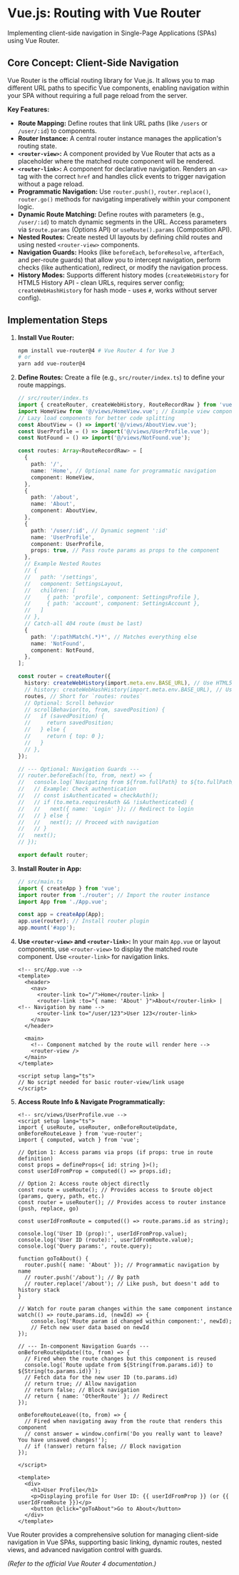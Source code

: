 # Vue.js: Routing with Vue Router

Implementing client-side navigation in Single-Page Applications (SPAs) using Vue Router.

## Core Concept: Client-Side Navigation

Vue Router is the official routing library for Vue.js. It allows you to map different URL paths to specific Vue components, enabling navigation within your SPA without requiring a full page reload from the server.

**Key Features:**

*   **Route Mapping:** Define routes that link URL paths (like `/users` or `/user/:id`) to components.
*   **Router Instance:** A central router instance manages the application's routing state.
*   **`<router-view>`:** A component provided by Vue Router that acts as a placeholder where the matched route component will be rendered.
*   **`<router-link>`:** A component for declarative navigation. Renders an `<a>` tag with the correct `href` and handles click events to trigger navigation without a page reload.
*   **Programmatic Navigation:** Use `router.push()`, `router.replace()`, `router.go()` methods for navigating imperatively within your component logic.
*   **Dynamic Route Matching:** Define routes with parameters (e.g., `/user/:id`) to match dynamic segments in the URL. Access parameters via `$route.params` (Options API) or `useRoute().params` (Composition API).
*   **Nested Routes:** Create nested UI layouts by defining child routes and using nested `<router-view>` components.
*   **Navigation Guards:** Hooks (like `beforeEach`, `beforeResolve`, `afterEach`, and per-route guards) that allow you to intercept navigation, perform checks (like authentication), redirect, or modify the navigation process.
*   **History Modes:** Supports different history modes (`createWebHistory` for HTML5 History API - clean URLs, requires server config; `createWebHashHistory` for hash mode - uses `#`, works without server config).

## Implementation Steps

1.  **Install Vue Router:**
    ```bash
    npm install vue-router@4 # Vue Router 4 for Vue 3
    # or
    yarn add vue-router@4
    ```

2.  **Define Routes:** Create a file (e.g., `src/router/index.ts`) to define your route mappings.

    ```typescript
    // src/router/index.ts
    import { createRouter, createWebHistory, RouteRecordRaw } from 'vue-router';
    import HomeView from '@/views/HomeView.vue'; // Example view component
    // Lazy load components for better code splitting
    const AboutView = () => import('@/views/AboutView.vue');
    const UserProfile = () => import('@/views/UserProfile.vue');
    const NotFound = () => import('@/views/NotFound.vue');

    const routes: Array<RouteRecordRaw> = [
      {
        path: '/',
        name: 'Home', // Optional name for programmatic navigation
        component: HomeView,
      },
      {
        path: '/about',
        name: 'About',
        component: AboutView,
      },
      {
        path: '/user/:id', // Dynamic segment ':id'
        name: 'UserProfile',
        component: UserProfile,
        props: true, // Pass route params as props to the component
      },
      // Example Nested Routes
      // {
      //   path: '/settings',
      //   component: SettingsLayout,
      //   children: [
      //     { path: 'profile', component: SettingsProfile },
      //     { path: 'account', component: SettingsAccount },
      //   ]
      // },
      // Catch-all 404 route (must be last)
      {
        path: '/:pathMatch(.*)*', // Matches everything else
        name: 'NotFound',
        component: NotFound,
      },
    ];

    const router = createRouter({
      history: createWebHistory(import.meta.env.BASE_URL), // Use HTML5 history mode
      // history: createWebHashHistory(import.meta.env.BASE_URL), // Use hash mode
      routes, // Short for `routes: routes`
      // Optional: Scroll behavior
      // scrollBehavior(to, from, savedPosition) {
      //   if (savedPosition) {
      //     return savedPosition;
      //   } else {
      //     return { top: 0 };
      //   }
      // },
    });

    // --- Optional: Navigation Guards ---
    // router.beforeEach((to, from, next) => {
    //   console.log(`Navigating from ${from.fullPath} to ${to.fullPath}`);
    //   // Example: Check authentication
    //   // const isAuthenticated = checkAuth();
    //   // if (to.meta.requiresAuth && !isAuthenticated) {
    //   //   next({ name: 'Login' }); // Redirect to login
    //   // } else {
    //   //   next(); // Proceed with navigation
    //   // }
    //   next();
    // });

    export default router;
    ```

3.  **Install Router in App:**

    ```typescript
    // src/main.ts
    import { createApp } from 'vue';
    import router from './router'; // Import the router instance
    import App from './App.vue';

    const app = createApp(App);
    app.use(router); // Install router plugin
    app.mount('#app');
    ```

4.  **Use `<router-view>` and `<router-link>`:** In your main `App.vue` or layout components, use `<router-view>` to display the matched route component. Use `<router-link>` for navigation links.

    ```vue
    <!-- src/App.vue -->
    <template>
      <header>
        <nav>
          <router-link to="/">Home</router-link> |
          <router-link :to="{ name: 'About' }">About</router-link> | <!-- Navigation by name -->
          <router-link to="/user/123">User 123</router-link>
        </nav>
      </header>

      <main>
        <!-- Component matched by the route will render here -->
        <router-view />
      </main>
    </template>

    <script setup lang="ts">
    // No script needed for basic router-view/link usage
    </script>
    ```

5.  **Access Route Info & Navigate Programmatically:**

    ```vue
    <!-- src/views/UserProfile.vue -->
    <script setup lang="ts">
    import { useRoute, useRouter, onBeforeRouteUpdate, onBeforeRouteLeave } from 'vue-router';
    import { computed, watch } from 'vue';

    // Option 1: Access params via props (if props: true in route definition)
    const props = defineProps<{ id: string }>();
    const userIdFromProp = computed(() => props.id);

    // Option 2: Access route object directly
    const route = useRoute(); // Provides access to $route object (params, query, path, etc.)
    const router = useRouter(); // Provides access to router instance (push, replace, go)

    const userIdFromRoute = computed(() => route.params.id as string);

    console.log('User ID (prop):', userIdFromProp.value);
    console.log('User ID (route):', userIdFromRoute.value);
    console.log('Query params:', route.query);

    function goToAbout() {
      router.push({ name: 'About' }); // Programmatic navigation by name
      // router.push('/about'); // By path
      // router.replace('/about'); // Like push, but doesn't add to history stack
    }

    // Watch for route param changes within the same component instance
    watch(() => route.params.id, (newId) => {
        console.log('Route param id changed within component:', newId);
        // Fetch new user data based on newId
    });

    // --- In-component Navigation Guards ---
    onBeforeRouteUpdate((to, from) => {
      // Fired when the route changes but this component is reused
      console.log(`Route update from ${String(from.params.id)} to ${String(to.params.id)}`);
      // Fetch data for the new user ID (to.params.id)
      // return true; // Allow navigation
      // return false; // Block navigation
      // return { name: 'OtherRoute' }; // Redirect
    });

    onBeforeRouteLeave((to, from) => {
      // Fired when navigating away from the route that renders this component
      // const answer = window.confirm('Do you really want to leave? You have unsaved changes!');
      // if (!answer) return false; // Block navigation
    });

    </script>

    <template>
      <div>
        <h1>User Profile</h1>
        <p>Displaying profile for User ID: {{ userIdFromProp }} (or {{ userIdFromRoute }})</p>
        <button @click="goToAbout">Go to About</button>
      </div>
    </template>
    ```

Vue Router provides a comprehensive solution for managing client-side navigation in Vue SPAs, supporting basic linking, dynamic routes, nested views, and advanced navigation control with guards.

*(Refer to the official Vue Router 4 documentation.)*